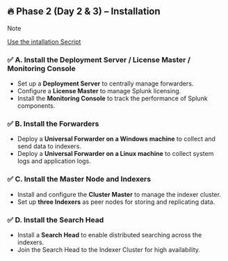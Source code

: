 ## 🔥 Phase 2 (Day 2 & 3) – Installation
>[!NOTE] 
> [Use the intallation Secript]()

### ✅ A. Install the Deployment Server / License Master / Monitoring Console
- Set up a **Deployment Server** to centrally manage forwarders.
- Configure a **License Master** to manage Splunk licensing.
- Install the **Monitoring Console** to track the performance of Splunk components.

### ✅ B. Install the Forwarders
- Deploy a **Universal Forwarder on a Windows machine** to collect and send data to indexers.
- Deploy a **Universal Forwarder on a Linux machine** to collect system logs and application logs.

### ✅ C. Install the Master Node and Indexers
- Install and configure the **Cluster Master** to manage the indexer cluster.
- Set up **three Indexers** as peer nodes for storing and replicating data.

### ✅ D. Install the Search Head
- Install a **Search Head** to enable distributed searching across the indexers.
- Join the Search Head to the Indexer Cluster for high availability.